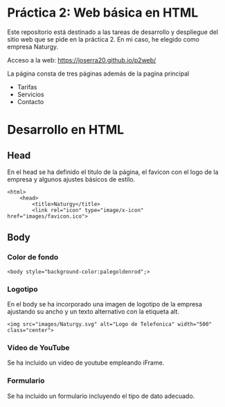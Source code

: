 # Práctica 2: Web básica en HTML
Este repositorio está destinado a las tareas de desarrollo y despliegue del sitio web que se pide en la práctica 2. En mi caso, he elegido como empresa Naturgy.

Acceso a la web: https://joserra20.github.io/p2web/

La página consta de tres páginas además de la pagína principal
- Tarifas
- Servicios
- Contacto

# Desarrollo en HTML
## Head
En el head se ha definido el titulo de la página, el favicon con el logo de la empresa y algunos ajustes básicos de estilo.
```
<html>
    <head>
        <title>Naturgy</title>
        <link rel="icon" type="image/x-icon" href="images/favicon.ico">
```
## Body
### Color de fondo
```
<body style="background-color:palegoldenrod";>
```
### Logotipo
En el body se ha incorporado una imagen de logotipo de la empresa ajustando su ancho y un texto alternativo con la etiqueta alt.
```
<img src="images/Naturgy.svg" alt="Logo de Telefonica" width="500" class="center">
```
### Vídeo de YouTube
Se ha incluido un video de youtube empleando iFrame.
### Formulario
Se ha incluido un formulario incluyendo el tipo de dato adecuado.
